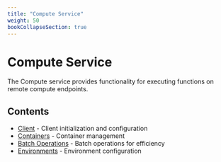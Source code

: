 ```yaml
---
title: "Compute Service"
weight: 50
bookCollapseSection: true
---
```


# Compute Service

The Compute service provides functionality for executing functions on remote compute endpoints.

## Contents

- [Client](client) - Client initialization and configuration
- [Containers](containers) - Container management
- [Batch Operations](batch) - Batch operations for efficiency
- [Environments](environments) - Environment configuration